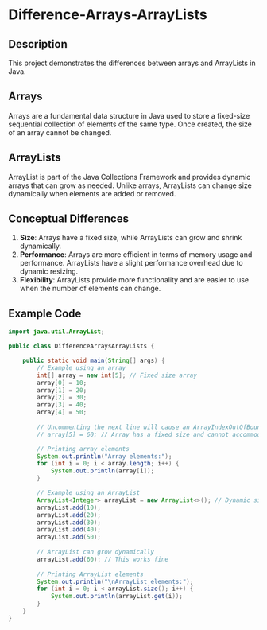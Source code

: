 # Difference-Arrays-ArrayLists

## Description
This project demonstrates the differences between arrays and ArrayLists in Java. 

## Arrays
Arrays are a fundamental data structure in Java used to store a fixed-size sequential collection of elements of the same type. Once created, the size of an array cannot be changed.

## ArrayLists
ArrayList is part of the Java Collections Framework and provides dynamic arrays that can grow as needed. Unlike arrays, ArrayLists can change size dynamically when elements are added or removed.

## Conceptual Differences
1. **Size**: Arrays have a fixed size, while ArrayLists can grow and shrink dynamically.
2. **Performance**: Arrays are more efficient in terms of memory usage and performance. ArrayLists have a slight performance overhead due to dynamic resizing.
3. **Flexibility**: ArrayLists provide more functionality and are easier to use when the number of elements can change.

## Example Code
```java
import java.util.ArrayList;

public class DifferenceArraysArrayLists {

    public static void main(String[] args) {
        // Example using an array
        int[] array = new int[5]; // Fixed size array
        array[0] = 10;
        array[1] = 20;
        array[2] = 30;
        array[3] = 40;
        array[4] = 50;
        
        // Uncommenting the next line will cause an ArrayIndexOutOfBoundsException
        // array[5] = 60; // Array has a fixed size and cannot accommodate more elements

        // Printing array elements
        System.out.println("Array elements:");
        for (int i = 0; i < array.length; i++) {
            System.out.println(array[i]);
        }

        // Example using an ArrayList
        ArrayList<Integer> arrayList = new ArrayList<>(); // Dynamic size
        arrayList.add(10);
        arrayList.add(20);
        arrayList.add(30);
        arrayList.add(40);
        arrayList.add(50);
        
        // ArrayList can grow dynamically
        arrayList.add(60); // This works fine
        
        // Printing ArrayList elements
        System.out.println("\nArrayList elements:");
        for (int i = 0; i < arrayList.size(); i++) {
            System.out.println(arrayList.get(i));
        }
    }
}
